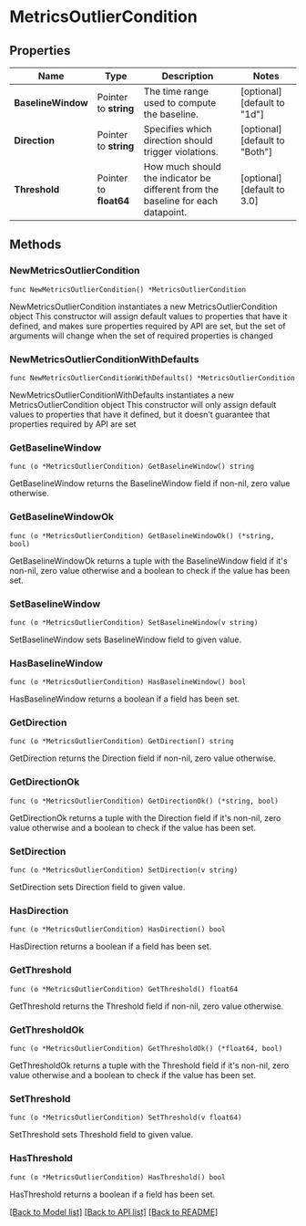 # MetricsOutlierCondition

## Properties

Name | Type | Description | Notes
------------ | ------------- | ------------- | -------------
**BaselineWindow** | Pointer to **string** | The time range used to compute the baseline. | [optional] [default to "1d"]
**Direction** | Pointer to **string** | Specifies which direction should trigger violations. | [optional] [default to "Both"]
**Threshold** | Pointer to **float64** | How much should the indicator be different from the baseline for each datapoint. | [optional] [default to 3.0]

## Methods

### NewMetricsOutlierCondition

`func NewMetricsOutlierCondition() *MetricsOutlierCondition`

NewMetricsOutlierCondition instantiates a new MetricsOutlierCondition object
This constructor will assign default values to properties that have it defined,
and makes sure properties required by API are set, but the set of arguments
will change when the set of required properties is changed

### NewMetricsOutlierConditionWithDefaults

`func NewMetricsOutlierConditionWithDefaults() *MetricsOutlierCondition`

NewMetricsOutlierConditionWithDefaults instantiates a new MetricsOutlierCondition object
This constructor will only assign default values to properties that have it defined,
but it doesn't guarantee that properties required by API are set

### GetBaselineWindow

`func (o *MetricsOutlierCondition) GetBaselineWindow() string`

GetBaselineWindow returns the BaselineWindow field if non-nil, zero value otherwise.

### GetBaselineWindowOk

`func (o *MetricsOutlierCondition) GetBaselineWindowOk() (*string, bool)`

GetBaselineWindowOk returns a tuple with the BaselineWindow field if it's non-nil, zero value otherwise
and a boolean to check if the value has been set.

### SetBaselineWindow

`func (o *MetricsOutlierCondition) SetBaselineWindow(v string)`

SetBaselineWindow sets BaselineWindow field to given value.

### HasBaselineWindow

`func (o *MetricsOutlierCondition) HasBaselineWindow() bool`

HasBaselineWindow returns a boolean if a field has been set.

### GetDirection

`func (o *MetricsOutlierCondition) GetDirection() string`

GetDirection returns the Direction field if non-nil, zero value otherwise.

### GetDirectionOk

`func (o *MetricsOutlierCondition) GetDirectionOk() (*string, bool)`

GetDirectionOk returns a tuple with the Direction field if it's non-nil, zero value otherwise
and a boolean to check if the value has been set.

### SetDirection

`func (o *MetricsOutlierCondition) SetDirection(v string)`

SetDirection sets Direction field to given value.

### HasDirection

`func (o *MetricsOutlierCondition) HasDirection() bool`

HasDirection returns a boolean if a field has been set.

### GetThreshold

`func (o *MetricsOutlierCondition) GetThreshold() float64`

GetThreshold returns the Threshold field if non-nil, zero value otherwise.

### GetThresholdOk

`func (o *MetricsOutlierCondition) GetThresholdOk() (*float64, bool)`

GetThresholdOk returns a tuple with the Threshold field if it's non-nil, zero value otherwise
and a boolean to check if the value has been set.

### SetThreshold

`func (o *MetricsOutlierCondition) SetThreshold(v float64)`

SetThreshold sets Threshold field to given value.

### HasThreshold

`func (o *MetricsOutlierCondition) HasThreshold() bool`

HasThreshold returns a boolean if a field has been set.


[[Back to Model list]](../README.md#documentation-for-models) [[Back to API list]](../README.md#documentation-for-api-endpoints) [[Back to README]](../README.md)


